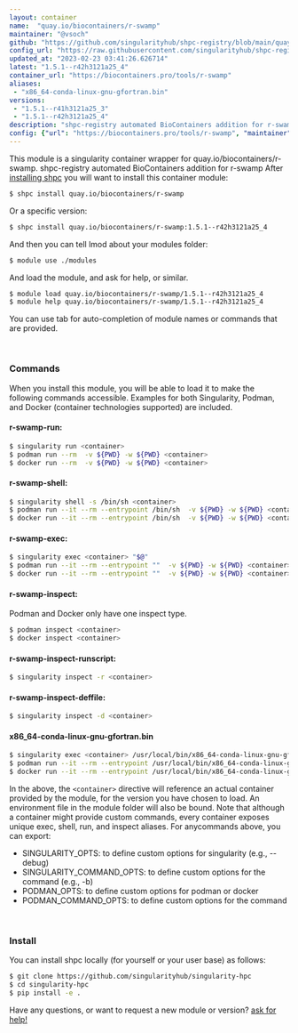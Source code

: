 ```yaml
---
layout: container
name:  "quay.io/biocontainers/r-swamp"
maintainer: "@vsoch"
github: "https://github.com/singularityhub/shpc-registry/blob/main/quay.io/biocontainers/r-swamp/container.yaml"
config_url: "https://raw.githubusercontent.com/singularityhub/shpc-registry/main/quay.io/biocontainers/r-swamp/container.yaml"
updated_at: "2023-02-23 03:41:26.626714"
latest: "1.5.1--r42h3121a25_4"
container_url: "https://biocontainers.pro/tools/r-swamp"
aliases:
 - "x86_64-conda-linux-gnu-gfortran.bin"
versions:
 - "1.5.1--r41h3121a25_3"
 - "1.5.1--r42h3121a25_4"
description: "shpc-registry automated BioContainers addition for r-swamp"
config: {"url": "https://biocontainers.pro/tools/r-swamp", "maintainer": "@vsoch", "description": "shpc-registry automated BioContainers addition for r-swamp", "latest": {"1.5.1--r42h3121a25_4": "sha256:92bb73f8051a4139ff7bb6f45cb605a278791a03464027dcebb1386fc6f5f73a"}, "tags": {"1.5.1--r41h3121a25_3": "sha256:e007bdc921ff01e3b86bab3875c1855a426c622a4f1f9be86b279e7d1a2fc0fe", "1.5.1--r42h3121a25_4": "sha256:92bb73f8051a4139ff7bb6f45cb605a278791a03464027dcebb1386fc6f5f73a"}, "docker": "quay.io/biocontainers/r-swamp", "aliases": {"x86_64-conda-linux-gnu-gfortran.bin": "/usr/local/bin/x86_64-conda-linux-gnu-gfortran.bin"}}
---
```


This module is a singularity container wrapper for quay.io/biocontainers/r-swamp.
shpc-registry automated BioContainers addition for r-swamp
After [installing shpc](#install) you will want to install this container module:


```bash
$ shpc install quay.io/biocontainers/r-swamp
```

Or a specific version:

```bash
$ shpc install quay.io/biocontainers/r-swamp:1.5.1--r42h3121a25_4
```

And then you can tell lmod about your modules folder:

```bash
$ module use ./modules
```

And load the module, and ask for help, or similar.

```bash
$ module load quay.io/biocontainers/r-swamp/1.5.1--r42h3121a25_4
$ module help quay.io/biocontainers/r-swamp/1.5.1--r42h3121a25_4
```

You can use tab for auto-completion of module names or commands that are provided.

<br>

### Commands

When you install this module, you will be able to load it to make the following commands accessible.
Examples for both Singularity, Podman, and Docker (container technologies supported) are included.

#### r-swamp-run:

```bash
$ singularity run <container>
$ podman run --rm  -v ${PWD} -w ${PWD} <container>
$ docker run --rm  -v ${PWD} -w ${PWD} <container>
```

#### r-swamp-shell:

```bash
$ singularity shell -s /bin/sh <container>
$ podman run --it --rm --entrypoint /bin/sh  -v ${PWD} -w ${PWD} <container>
$ docker run --it --rm --entrypoint /bin/sh  -v ${PWD} -w ${PWD} <container>
```

#### r-swamp-exec:

```bash
$ singularity exec <container> "$@"
$ podman run --it --rm --entrypoint ""  -v ${PWD} -w ${PWD} <container> "$@"
$ docker run --it --rm --entrypoint ""  -v ${PWD} -w ${PWD} <container> "$@"
```

#### r-swamp-inspect:

Podman and Docker only have one inspect type.

```bash
$ podman inspect <container>
$ docker inspect <container>
```

#### r-swamp-inspect-runscript:

```bash
$ singularity inspect -r <container>
```

#### r-swamp-inspect-deffile:

```bash
$ singularity inspect -d <container>
```


#### x86_64-conda-linux-gnu-gfortran.bin

```bash
$ singularity exec <container> /usr/local/bin/x86_64-conda-linux-gnu-gfortran.bin
$ podman run --it --rm --entrypoint /usr/local/bin/x86_64-conda-linux-gnu-gfortran.bin   -v ${PWD} -w ${PWD} <container> -c " $@"
$ docker run --it --rm --entrypoint /usr/local/bin/x86_64-conda-linux-gnu-gfortran.bin   -v ${PWD} -w ${PWD} <container> -c " $@"
```



In the above, the `<container>` directive will reference an actual container provided
by the module, for the version you have chosen to load. An environment file in the
module folder will also be bound. Note that although a container
might provide custom commands, every container exposes unique exec, shell, run, and
inspect aliases. For anycommands above, you can export:

 - SINGULARITY_OPTS: to define custom options for singularity (e.g., --debug)
 - SINGULARITY_COMMAND_OPTS: to define custom options for the command (e.g., -b)
 - PODMAN_OPTS: to define custom options for podman or docker
 - PODMAN_COMMAND_OPTS: to define custom options for the command

<br>

### Install

You can install shpc locally (for yourself or your user base) as follows:

```bash
$ git clone https://github.com/singularityhub/singularity-hpc
$ cd singularity-hpc
$ pip install -e .
```

Have any questions, or want to request a new module or version? [ask for help!](https://github.com/singularityhub/singularity-hpc/issues)